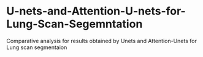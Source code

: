 # U-nets-and-Attention-U-nets-for-Lung-Scan-Segemntation
Comparative analysis for results obtained by Unets and Attention-Unets for Lung scan segmentaion
